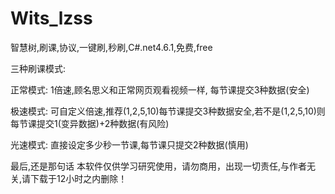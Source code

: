 # Wits_lzss
智慧树,刷课,协议,一键刷,秒刷,C#.net4.6.1,免费,free

三种刷课模式:

正常模式: 1倍速,顾名思义和正常网页观看视频一样, 每节课提交3种数据(安全)

极速模式: 可自定义倍速,推荐(1,2,5,10)每节课提交3种数据安全,若不是(1,2,5,10)则每节课提交1(变异数据)+2种数据(有风险)

光速模式: 直接设定多少秒一节课,每节课只提交2种数据(慎用)




最后,还是那句话 本软件仅供学习研究使用，请勿商用，出现一切责任,与作者无关,请下载于12小时之内删除！
